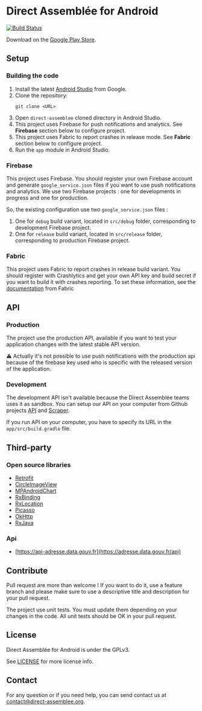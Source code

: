 Direct Assemblée for Android 
===============
[![Build Status](https://travis-ci.org/direct-assemblee/DirectAssemblee-Android.svg?branch=master)](https://travis-ci.org/direct-assemblee/DirectAssemblee-Android)

Download on the [Google Play Store](https://play.google.com/store/apps/details?id=org.ladlb.directassemblee).

## Setup

### Building the code

1. Install the latest [Android Studio](https://developer.android.com/studio/) from Google.
2. Clone the repository:
    ```shell
    git clone <URL>
    ```
4. Open `direct-assemblee` cloned directory in Android Studio.
6. This project uses Firebase for push notifications and analytics. See **Firebase** section below to configure project.
7. This project uses Fabric to report crashes in release mode. See **Fabric** section below to configure project.
8. Run the `app` module in Android Studio.

###  Firebase

This project uses Firebase. You should register your own Firebase account and generate `google_service.json` files if you want to use push notifications and analytics. We use two Firebase projects : one for developments in progress and one for production.

So, the existing configuration use two `google_service.json` files : 
1) One for `debug` build variant, located in `src/debug` folder, corresponding to development Firebase project.
2) One for `release` build variant, located in `src/release` folder, corresponding to production Firebase project.

###  Fabric

This project uses Fabric to report crashes in release build variant. You should register with Crashlytics and get your own API key and build secret if you want to build it with crashes reporting.
To set these information, see the [documentation](https://docs.fabric.io/android/fabric/settings/working-in-teams.html) from Fabric

##  API

### Production

The project use the production API, available if you want to test your application changes with the latest stable API version.

:warning: Actually it's not possible to use push notifications with the production api because of the firebase key used who is specific with the released version of the application. 

### Development

The development API isn't available because the Direct Assemblée teams uses it as sandbox. You can setup our API on your computer from Github projects [API](https://github.com/direct-assemblee/DirectAssemblee-api) and [Scraper](https://github.com/direct-assemblee/DirectAssemblee-scraper).

If you run API on your computer, you have to specify its URL in the `app/src/build.gradle` file.

## Third-party

### Open source libraries

* [Retrofit](https://github.com/square/retrofit)
* [CircleImageView](https://github.com/hdodenhof/CircleImageView)
* [MPAndroidChart](https://github.com/PhilJay/MPAndroidChart)
* [RxBinding](https://github.com/JakeWharton/RxBinding)
* [RxLocation](https://github.com/patloew/RxLocation)
* [Picasso](https://github.com/square/picasso)
* [OkHttp](https://github.com/square/okhttp)
* [RxJava](https://github.com/ReactiveX/RxJava)

### Api

* [https://api-adresse.data.gouv.fr](https://adresse.data.gouv.fr/api)

##  Contribute

Pull request are more than welcome ! If you want to do it, use a feature branch and please make sure to use a descriptive title and description for your pull request. 

The project use unit tests. You must update them depending on your changes in the code. All unit tests should be OK in your pull request.

## License

Direct Assemblée for Android is under the GPLv3.

See [LICENSE](https://github.com/direct-assemblee/DirectAssemblee-Android/blob/master/LICENSE) for more license info.

## Contact

For any question or if you need help, you can send contact us at contact@direct-assemblee.org.